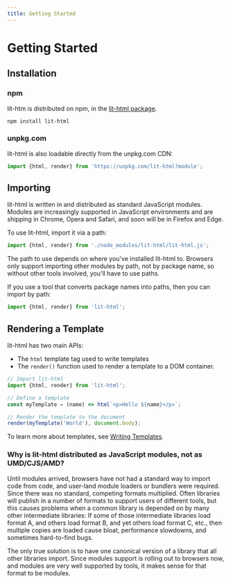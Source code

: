 ```yaml
---
title: Getting Started
---
```


# Getting Started

## Installation

### npm

lit-htm is distributed on npm, in the [lit-html package].

```
npm install lit-html
```

### unpkg.com

lit-html is also loadable directly from the unpkg.com CDN:

```js
import {html, render} from 'https://unpkg.com/lit-html?module';
```

## Importing

lit-html is written in and distributed as standard JavaScript modules.
Modules are increasingly supported in JavaScript environments and are shipping in Chrome, Opera and Safari, and soon will be in Firefox and Edge.

To use lit-html, import it via a path:

```js
import {html, render} from './node_modules/lit-html/lit-html.js';
```

The path to use depends on where you've installed lit-html to. Browsers only support importing other modules by path, not by package name, so without other tools involved, you'll have to use paths.

If you use a tool that converts package names into paths, then you can import by path:

```js
import {html, render} from 'lit-html';
```

## Rendering a Template

lit-html has two main APIs:

* The `html` template tag used to write templates
* The `render()` function used to render a template to a DOM container.

```ts
// Import lit-html
import {html, render} from 'lit-html';

// Define a template
const myTemplate = (name) => html`<p>Hello ${name}</p>`;

// Render the template to the document
render(myTemplate('World'), document.body);
```

To learn more about templates, see [Writing Templates](./writing-templates.html).

### Why is lit-html distributed as JavaScript modules, not as UMD/CJS/AMD?

Until modules arrived, browsers have not had a standard way to import code from code, and user-land module loaders or bundlers were required. Since there was no standard, competing formats multiplied. Often libraries will publish in a number of formats to support users of different tools, but this causes problems when a common library is depended on by many other intermediate libraries: If some of those intermediate libraries load format A, and others load format B, and yet others load format C, etc., then multiple copies are loaded cause bloat, performance slowdowns, and sometimes hard-to-find bugs.

The only true solution is to have one canonical version of a library that all other libraries import. Since modules support is rolling out to browsers now, and modules are very well supported by tools, it makes sense for that format to be modules.

[lit-html package]: https://www.npmjs.com/package/lit-html
